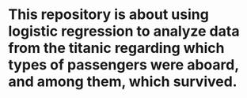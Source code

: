 # This repository is about using logistic regression to analyze data from the titanic regarding which types of passengers were aboard, and among them, which survived. 
